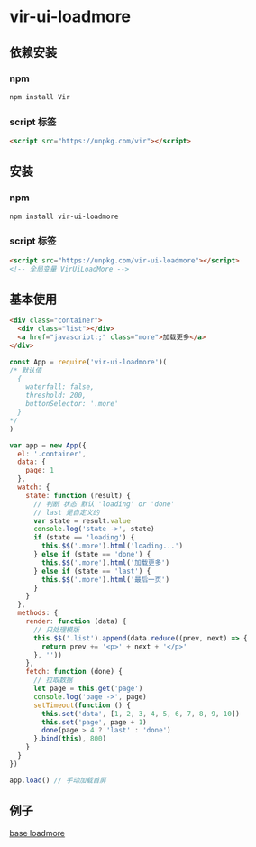 # vir-ui-loadmore

## 依赖安装

### npm

```sh
npm install Vir
```
### script 标签

```html
<script src="https://unpkg.com/vir"></script>
```

## 安装

### npm

```sh
npm install vir-ui-loadmore
```

### script 标签

```html
<script src="https://unpkg.com/vir-ui-loadmore"></script>
<!-- 全局变量 VirUiLoadMore -->
```

## 基本使用

```html
<div class="container">
  <div class="list"></div>
  <a href="javascript:;" class="more">加载更多</a>
</div>
```

```js
const App = require('vir-ui-loadmore')(
/* 默认值
  {
    waterfall: false,
    threshold: 200,
    buttonSelector: '.more'
  }
*/
)

var app = new App({
  el: '.container',
  data: {
    page: 1
  },
  watch: {
    state: function (result) {
      // 判断 状态 默认 'loading' or 'done'
      // last 是自定义的
      var state = result.value
      console.log('state ->', state)
      if (state == 'loading') {
        this.$$('.more').html('loading...')
      } else if (state == 'done') {
        this.$$('.more').html('加载更多')
      } else if (state == 'last') {
        this.$$('.more').html('最后一页')
      }
    }
  },
  methods: {
    render: function (data) {
      // 只处理模版
      this.$$('.list').append(data.reduce((prev, next) => {
        return prev += '<p>' + next + '</p>'
      }, ''))
    },
    fetch: function (done) {
      // 拉取数据
      let page = this.get('page')
      console.log('page ->', page)
      setTimeout(function () {
        this.set('data', [1, 2, 3, 4, 5, 6, 7, 8, 9, 10])
        this.set('page', page + 1)
        done(page > 4 ? 'last' : 'done')
      }.bind(this), 800)
    }
  }
})

app.load() // 手动加载首屏


```

## 例子

[base loadmore](http://htmlpreview.github.io/?https://github.com/sgdh-fe/vir-ui-loadmore/blob/master/examples/index.html)